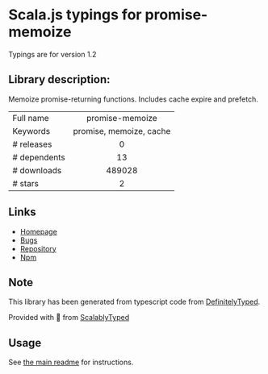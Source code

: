 
# Scala.js typings for promise-memoize

Typings are for version 1.2

## Library description:
Memoize promise-returning functions. Includes cache expire and prefetch.

|                    |                 |
| ------------------ | :-------------: |
| Full name          | promise-memoize |
| Keywords           | promise, memoize, cache |
| # releases         | 0 |
| # dependents       | 13 |
| # downloads        | 489028 |
| # stars            | 2 |

## Links
- [Homepage](https://github.com/nodeca/promise-memoize#readme)
- [Bugs](https://github.com/nodeca/promise-memoize/issues)
- [Repository](https://github.com/nodeca/promise-memoize)
- [Npm](https://www.npmjs.com/package/promise-memoize)
    


## Note
This library has been generated from typescript code from [DefinitelyTyped](https://definitelytyped.org).

Provided with :purple_heart: from [ScalablyTyped](https://github.com/oyvindberg/ScalablyTyped)

## Usage
See [the main readme](../../readme.md) for instructions.


